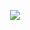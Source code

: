 <p align="center">
	<a href="https://github.com/REL4X7447">
		<img src="https://discord.c99.nl/widget/theme-5/860795989896331274.png"/>
	</a>
</p>

